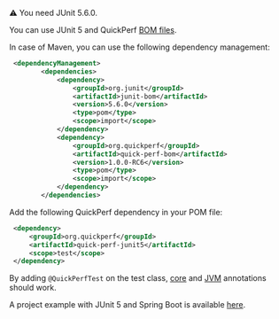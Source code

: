 ⚠️ You need JUnit 5.6.0.

You can use JUnit 5 and QuickPerf [BOM files](https://dzone.com/articles/the-bill-of-materials-in-maven).

In case of Maven, you can use the following dependency management:

```xml
 <dependencyManagement>
        <dependencies>
            <dependency>
                <groupId>org.junit</groupId>
                <artifactId>junit-bom</artifactId>
                <version>5.6.0</version>
                <type>pom</type>
                <scope>import</scope>
            </dependency>
            <dependency>
                <groupId>org.quickperf</groupId>
                <artifactId>quick-perf-bom</artifactId>
                <version>1.0.0-RC6</version>
                <type>pom</type>
                <scope>import</scope>
            </dependency>
        </dependencies>
```

Add the following QuickPerf dependency in your POM file:
```xml
 <dependency>
     <groupId>org.quickperf</groupId>
     <artifactId>quick-perf-junit5</artifactId>
     <scope>test</scope>
 </dependency>
```
By adding `@QuickPerfTest` on the test class, [core](https://github.com/quick-perf/doc/wiki/Core-annotations) and [JVM](https://github.com/quick-perf/doc/wiki/JVM-annotations) annotations should work.

A project example with JUnit 5 and Spring Boot is available [here](https://github.com/quick-perf/quickperf-examples).